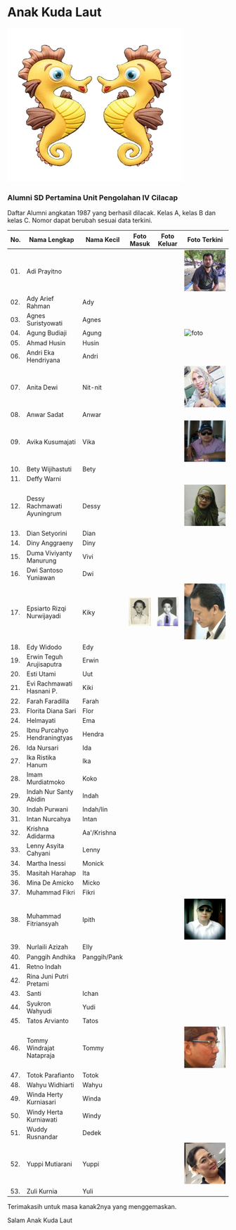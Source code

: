 # Anak Kuda Laut

![logo al kimcil][logo-al-kimcil]

### Alumni SD Pertamina Unit Pengolahan IV Cilacap

Daftar Alumni angkatan 1987 yang berhasil dilacak. Kelas A, kelas B dan kelas C. Nomor dapat berubah sesuai data terkini.

| No. | Nama Lengkap                 | Nama Kecil   | Foto Masuk              | Foto Keluar             | Foto Terkini            |
| --- | ---------------------------- | ------------ | ----------------------- | ----------------------- | ----------------------- |
| 01. | Adi Prayitno                 |              |                         |                         | ![foto][adi-terkini]    |
| 02. | Ady Arief Rahman             | Ady          |                         |                         |                         |
| 03. | Agnes Suristyowati           | Agnes        |                         |                         |                         |
| 04. | Agung Budiaji                | Agung        |                         |                         | ![foto][agung-terkini]  |
| 05. | Ahmad Husin                  | Husin        |                         |                         |                         |
| 06. | Andri Eka Hendriyana         | Andri        |                         |                         |                         |
| 07. | Anita Dewi                   | Nit-nit      |                         |                         | ![foto][nit2-terkini]   |
| 08. | Anwar Sadat                  | Anwar        |                         |                         |                         |
| 09. | Avika Kusumajati             | Vika         |                         |                         | ![foto][vika-terkini]   |
| 10. | Bety Wijihastuti             | Bety         |                         |                         |                         |
| 11. | Deffy Warni                  |              |                         |                         |                         |
| 12. | Dessy Rachmawati Ayuningrum  | Dessy        |                         |                         | ![foto][dessy-terkini]  |
| 13. | Dian Setyorini               | Dian         |                         |                         |                         |
| 14. | Diny Anggraeny               | Diny         |                         |                         |                         |
| 15. | Duma Viviyanty Manurung      | Vivi         |                         |                         |                         |
| 16. | Dwi Santoso Yuniawan         | Dwi          |                         |                         |                         |
| 17. | Epsiarto Rizqi Nurwijayadi   | Kiky         | ![foto][epsi-masuk]     | ![foto][epsi-lulus]     | ![foto][epsi-terkini]   |
| 18. | Edy Widodo                   | Edy          |                         |                         |                         |
| 19. | Erwin Teguh Arujisaputra     | Erwin        |                         |                         |                         |
| 20. | Esti Utami                   | Uut          |                         |                         |                         |
| 21. | Evi Rachmawati Hasnani P.    | Kiki         |                         |                         |                         |
| 22. | Farah Faradilla              | Farah        |                         |                         |                         |
| 23. | Florita Diana Sari           | Flor         |                         |                         |                         |
| 24. | Helmayati                    | Ema          |                         |                         |                         |
| 25. | Ibnu Purcahyo Hendraningtyas | Hendra       |                         |                         |                         |
| 26. | Ida Nursari                  | Ida          |                         |                         |                         |
| 27. | Ika Ristika Hanum            | Ika          |                         |                         |                         |
| 28. | Imam Murdiatmoko             | Koko         |                         |                         |                         |
| 29. | Indah Nur Santy Abidin       | Indah        |                         |                         |                         |
| 30. | Indah Purwani                | Indah/Iin    |                         |                         |                         |
| 31. | Intan Nurcahya               | Intan        |                         |                         |                         |
| 32. | Krishna Adidarma             | Aa'/Krishna  |                         |                         |                         |
| 33. | Lenny Asyita Cahyani         | Lenny        |                         |                         |                         |
| 34. | Martha Inessi                | Monick       |                         |                         |                         |
| 35. | Masitah Harahap              | Ita          |                         |                         |                         |
| 36. | Mina De Amicko               | Micko        |                         |                         |                         |
| 37. | Muhammad Fikri               | Fikri        |                         |                         |                         |
| 38. | Muhammad Fitriansyah         | Ipith        |                         |                         | ![foto][ipith-terkini]  |
| 39. | Nurlaili Azizah              | Elly         |                         |                         |                         |
| 40. | Panggih Andhika              | Panggih/Pank |                         |                         |                         |
| 41. | Retno Indah                  |              |                         |                         |                         |
| 42. | Rina Juni Putri Pretami      |              |                         |                         |                         |
| 43. | Santi                        | Ichan        |                         |                         |                         |
| 44. | Syukron Wahyudi              | Yudi         |                         |                         |                         |
| 45. | Tatos Arvianto               | Tatos        |                         |                         |                         |
| 46. | Tommy Windrajat Natapraja    | Tommy        |                         |                         | ![foto][tommy-terkini]  |
| 47. | Totok Parafianto             | Totok        |                         |                         |                         |
| 48. | Wahyu Widhiarti              | Wahyu        |                         |                         |                         |
| 49. | Winda Herty Kurniasari       | Winda        |                         |                         |                         |
| 50. | Windy Herta Kurniawati       | Windy        |                         |                         |                         |
| 51. | Wuddy Rusnandar              | Dedek        |                         |                         |                         |
| 52. | Yuppi Mutiarani              | Yuppi        |                         |                         | ![foto][yuppi-terkini]  |
| 53. | Zuli Kurnia                  | Yuli         |                         |                         |                         |


Terimakasih untuk masa kanak2nya yang menggemaskan.

Salam Anak Kuda Laut

[logo-al-kimcil]: https://github.com/epsi-rns/alumni-sd-pup-iv/blob/master/misc/anak-kuda-laut.png

[adi-terkini]: https://github.com/epsi-rns/alumni-sd-pup-iv/blob/master/1987/adi-prayitno-wa.jpg

[agung-terkini]: https://github.com/epsi-rns/alumni-sd-pup-iv/blob/master/1987/agung-wa.jpgk

[vika-terkini]: https://github.com/epsi-rns/alumni-sd-pup-iv/blob/master/1987/agung-wa.jpg

[dessy-terkini]: https://github.com/epsi-rns/alumni-sd-pup-iv/blob/master/1987/dessy-wa.jpg

[epsi-masuk]:   https://github.com/epsi-rns/alumni-sd-pup-iv/blob/master/1987/epsi-masuk-sd.jpg
[epsi-lulus]:   https://github.com/epsi-rns/alumni-sd-pup-iv/blob/master/1987/epsi-lulus-sd.jpg
[epsi-terkini]: https://github.com/epsi-rns/alumni-sd-pup-iv/blob/master/1987/epsi-terkini.jpg

[ipith-terkini]: https://github.com/epsi-rns/alumni-sd-pup-iv/blob/master/1987/ipith-wa.jpg

[nit2-terkini]: https://github.com/epsi-rns/alumni-sd-pup-iv/blob/master/1987/nit2-wa.jpg

[ipith-terkini]: https://github.com/epsi-rns/alumni-sd-pup-iv/blob/master/1987/ipith-wa.jpg

[tommy-terkini]: https://github.com/epsi-rns/alumni-sd-pup-iv/blob/master/1987/tommy-wa.jpg

[yuppi-terkini]: https://github.com/epsi-rns/alumni-sd-pup-iv/blob/master/1987/yuppi-wa.jpg
